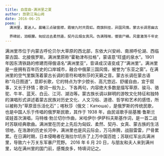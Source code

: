 ```yaml
---
title: 自度曲·满洲里之夏
author: 放歌江海山阙
date: 2016-06-25
poem: |
  满洲里，夏迷人。晨曦三点破窗襟，霞帔九时共霓虹。商旗斜挂，异国风情。蒙古长调思幽古，喀秋莎声落满城。

  界碑前，泪眼朦。匈奴远去柔然遁，契丹云烟女真风。伪满残喘，倭狼尸横。风雷激荡千年史，自强不息大国魂。
---
```


满洲里市位于内蒙古呼伦贝尔大草原的西北部，东依大兴安岭、南濒呼伦湖、西临蒙古国、北接俄罗斯。满洲里原称“霍勒津布拉格”，蒙语意“旺盛的泉水”。1901 年因东清铁路的修建而得俄语名“满洲里亚”，音译成汉语变成了“满洲里”。满洲里是一座拥有百年历史的口岸城市，融合中俄蒙三国风情，被誉为“东亚之窗”。在满洲里的空气里飘荡着蒙古长调的音符和喀秋莎的天籁之音。蒙古长调在蒙古语称“乌日图道”，意即长歌，它的特点为字少腔长、高亢悠远、舒缓自由，宜于叙事，又长于抒情；歌词一般为上、下各两句，内容绝大多数是描写草原、骏马、骆驼、牛羊、蓝天、白云、江河、湖泊等。蒙古族长调以鲜明的游牧文化特征和独特的演唱形式讲述着蒙古民族对历史文化、人文习俗、道德、哲学和艺术的感悟，所以被称为“草原音乐活化石”；喀秋莎（俄文：Катюша），是俄罗斯的传统民歌，也是中国人乐于传唱的俄罗斯民歌，其作于 1938 年，由民谣歌手丽基雅·鲁斯兰诺娃首次演唱，马特维·勃兰切尔作曲，米哈伊尔·伊萨科夫斯基作词，是一首二战时苏联经典歌曲。满洲里在历史上先后为匈奴、柔然、契丹、女真、蒙古族的生活领地，在浩渺的历史长河中，满洲里也是风云际会，万马奔腾，战鼓雷雷，尸骨累累。在日满时期，日本侵略者在海拉尔坑杀了上万中国百姓；苏联红军出兵满洲里，导致六十万关东军暴尸荒野。 2016 年 6 月 20 日，与朋友和夫人来到满州里，站在满州里的国门前，感慨良多，特填词记之。
